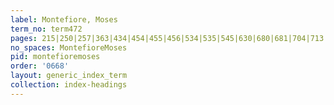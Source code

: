 ```yaml
---
label: Montefiore, Moses
term_no: term472
pages: 215|250|257|363|434|454|455|456|534|535|545|630|680|681|704|713
no_spaces: MontefioreMoses
pid: montefioremoses
order: '0668'
layout: generic_index_term
collection: index-headings
---
```

